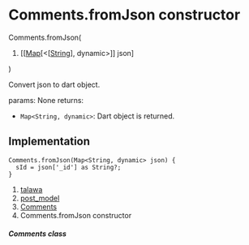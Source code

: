
<div>

# Comments.fromJson constructor

</div>


Comments.fromJson(

1.  [[[Map](https://api.flutter.dev/flutter/dart-core/Map-class.md)[\<[[String](https://api.flutter.dev/flutter/dart-core/String-class.html)],
    dynamic\>]]
    json]

)



Convert json to dart object.

params: None returns:

-   `Map<String, dynamic>`: Dart object is returned.



## Implementation

``` language-dart
Comments.fromJson(Map<String, dynamic> json) {
  sId = json['_id'] as String?;
}
```







1.  [talawa](../../index.md)
2.  [post_model](../../models_post_post_model/)
3.  [Comments](../../models_post_post_model/Comments-class.md)
4.  Comments.fromJson constructor

##### Comments class








